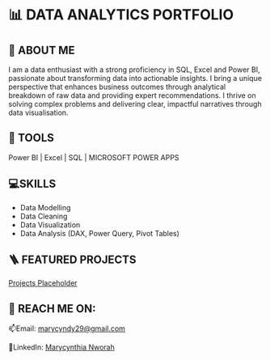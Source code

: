  # 📊 DATA ANALYTICS PORTFOLIO
 ## 🔎 ABOUT ME

 I am a data enthusiast with a strong proficiency in SQL, Excel and Power BI, passionate about transforming data into actionable insights. 
 I bring a unique perspective that enhances business outcomes through analytical breakdown of raw data and providing expert recommendations. 
 I thrive on solving complex problems and delivering clear, impactful narratives through data visualisation.

## 🧰 TOOLS

Power BI   |  Excel   |  SQL  |   MICROSOFT POWER APPS

## 💻SKILLS

- Data Modelling
- Data Cleaning
- Data Visualization  
- Data Analysis (DAX, Power Query, Pivot Tables)      

## 🪜 FEATURED PROJECTS

[Projects Placeholder](##featured-projects)

## 📩 REACH ME ON:

📫Email: [marycyndy29@gmail.com](marycyndy29@gmail.com)

💼LinkedIn: [Marycynthia Nworah](www.linkedin.com/in/marycynthianworah)


